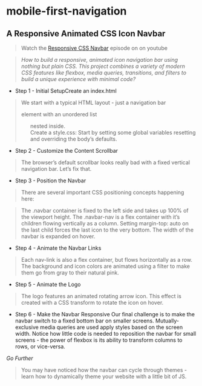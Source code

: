 # mobile-first-navigation
## A Responsive Animated CSS Icon Navbar

> Watch the [Responsive CSS Navbar](https://youtu.be/biOMz4puGt8) episode on on youtube

> *How to build a responsive, animated icon navigation bar using nothing but plain CSS. This project combines 
a variety of modern CSS features like flexbox, media queries, transitions, and filters to build a unique experience 
with minimal code?*

- Step 1 - Initial SetupCreate an index.html
> We start with a typical HTML layout - just a navigation bar <nav> element with an unordered list <ul> nested inside.  
> Create a style.css: Start by setting some global variables resetting and overriding the body’s defaults.

- Step 2 - Customize the Content Scrollbar
> The browser’s default scrollbar looks really bad with a fixed vertical navigation bar. Let’s fix that.

- Step 3 - Position the Navbar
> There are several important CSS positioning concepts happening here:

> The .navbar container is fixed to the left side and takes up 100% of the viewport height.
The .navbar-nav is a flex container with it’s children flowing vertically as a column.
Setting margin-top: auto on the last child forces the last icon to the very bottom.
The width of the navbar is expanded on hover.

- Step 4 - Animate the Navbar Links
> Each nav-link is also a flex container, but flows horizontally as a row. The background and icon colors are animated using
  a filter to make them go from gray to their natural pink.

- Step 5 - Animate the Logo
> The logo features an animated rotating arrow icon. This effect is created with a CSS transform to rotate the icon on hover.

- Step 6 - Make the Navbar Responsive
Our final challenge is to make the navbar switch to a fixed bottom bar on smaller screens. Mutually-exclusive media queries are used 
apply styles based on the screen width. Notice how little code is needed to reposition the navbar for small screens - the power of 
flexbox is its ability to transform columns to rows, or vice-versa.

*Go Further*
> You may have noticed how the navbar can cycle through themes - learn how to dynamically theme your website with a little bit of JS.
